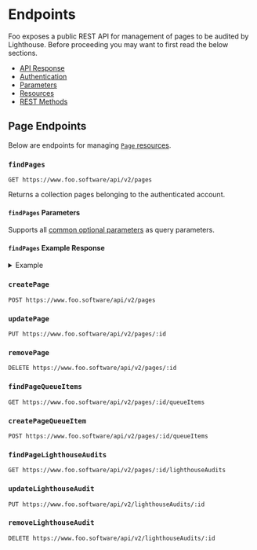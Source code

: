 # Endpoints

Foo exposes a public REST API for management of pages to be audited by Lighthouse. Before proceeding you may want to first read the below sections.

- [API Response](./api-response.md)
- [Authentication](./authentication.md)
- [Parameters](./parameters.md)
- [Resources](./resources.md)
- [REST Methods](./rest-methods.md)

## Page Endpoints

Below are endpoints for managing [`Page` resources](./resources#page).

### `findPages`

```
GET https://www.foo.software/api/v2/pages
```

Returns a collection pages belonging to the authenticated account.

#### `findPages` Parameters

Supports all [common optional parameters](./parameters.md) as query parameters.

#### `findPages` Example Response

<details>
  <summary>Example</summary>
  
```json
{
  "data": [
    {
      "url" : "https://www.foo.software/lighthouse",
      "createdAt" : "2020-09-06T17:50:00.127Z",
      "device" : "mobile",
      "name" : "Lighthouse Page",
      "id" : "5f55214823d9f90038cb2d7b"
    },
    {
      "name" : "Web Vitals Page",
      "device" : "mobile",
      "id" : "5f55201023d9f90038cb2d74",
      "createdAt" : "2020-09-06T17:44:48.862Z",
      "url" : "https://www.foo.software/web-vitals/"
    }
  ]
}
```
</details>

### `createPage`

```
POST https://www.foo.software/api/v2/pages
```

### `updatePage`

```
PUT https://www.foo.software/api/v2/pages/:id
```

### `removePage`

```
DELETE https://www.foo.software/api/v2/pages/:id
```

### `findPageQueueItems`

```
GET https://www.foo.software/api/v2/pages/:id/queueItems
```

### `createPageQueueItem`

```
POST https://www.foo.software/api/v2/pages/:id/queueItems
```

### `findPageLighthouseAudits`

```
GET https://www.foo.software/api/v2/pages/:id/lighthouseAudits
```

### `updateLighthouseAudit`

```
PUT https://www.foo.software/api/v2/lighthouseAudits/:id
```

### `removeLighthouseAudit`

```
DELETE https://www.foo.software/api/v2/lighthouseAudits/:id
```
